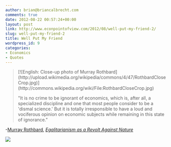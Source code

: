 ```yaml
---
author: brian@briancalbrecht.com
comments: true
date: 2012-08-22 00:57:24+00:00
layout: post
link: http://www.econpointofview.com/2012/08/well-put-my-friend-2/
slug: well-put-my-friend-2
title: Well Put My Friend
wordpress_id: 9
categories:
- Economics
- Quotes
---
```


<blockquote>[![English: Close-up photo of Murray Rothbard](http://upload.wikimedia.org/wikipedia/commons/4/47/RothbardCloseCrop.jpg)](http://commons.wikipedia.org/wiki/File:RothbardCloseCrop.jpg)

"It is no crime to be ignorant of economics, which is, after all, a specialized discipline and one that most people consider to be a 'dismal science.' But it is totally irresponsible to have a loud and vociferous opinion on economic subjects while remaining in this state of ignorance."</blockquote>


-[Murray Rothbard](http://en.wikipedia.org/wiki/Murray_Rothbard), [_Egalitarianism as a Revolt Against Nature_](http://www.amazon.com/Egalitarianism-Revolt-Against-Nature-Essays/dp/0945466234/ref=sr_1_1?ie=UTF8&qid=1345518263&sr=8-1&keywords=egalitarianism+as+revolt)




![](http://img.zemanta.com/pixy.gif?x-id=37a28ade-b24a-4c26-b406-049ee8bf142b)
